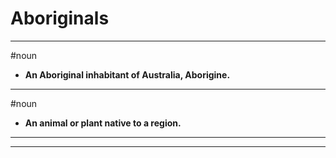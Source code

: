 # Aboriginals
---
#noun
- **An Aboriginal inhabitant of Australia, Aborigine.**
---
#noun
- **An animal or plant native to a region.**
---
---
